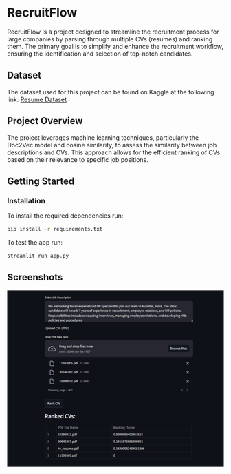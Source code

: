# RecruitFlow

RecruitFlow is a project designed to streamline the recruitment process for large companies by parsing through multiple CVs (resumes) and ranking them. The primary goal is to simplify and enhance the recruitment workflow, ensuring the identification and selection of top-notch candidates.

## Dataset

The dataset used for this project can be found on Kaggle at the following link: [Resume Dataset](https://www.kaggle.com/datasets/snehaanbhawal/resume-dataset?fbclid=IwAR30JL2LD72aie73rSbWcxZ1SZixwWnCOdawto4hkun5LIl9mXfeAW-EP0k)

## Project Overview

The project leverages machine learning techniques, particularly the Doc2Vec model and cosine similarity, to assess the similarity between job descriptions and CVs. This approach allows for the efficient ranking of CVs based on their relevance to specific job positions.

## Getting Started

### Installation

To install the required dependencies run:

```bash
pip install -r requirements.txt
```

To test the app run:

```bash
streamlit run app.py
```
## Screenshots

![Screenshot 1](screenshots/1.png)